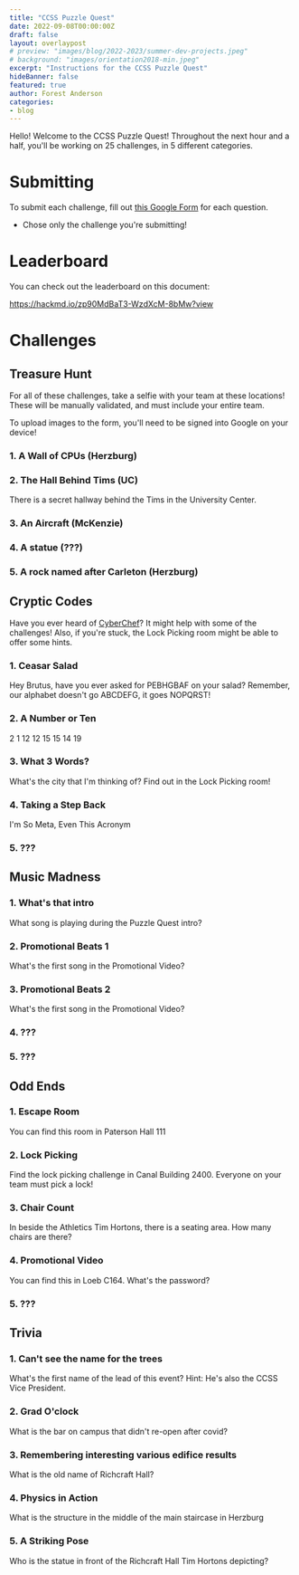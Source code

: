 ```yaml
---
title: "CCSS Puzzle Quest"
date: 2022-09-08T00:00:00Z
draft: false
layout: overlaypost
# preview: "images/blog/2022-2023/summer-dev-projects.jpeg"
# background: "images/orientation2018-min.jpeg"
excerpt: "Instructions for the CCSS Puzzle Quest"
hideBanner: false
featured: true
author: Forest Anderson
categories:
- blog
---
```


Hello! Welcome to the CCSS Puzzle Quest! Throughout the next hour and a half,
you'll be working on 25 challenges, in 5 different categories.

# Submitting

To submit each challenge, fill out [this Google Form](https://forms.gle/dnWNK4dViXv2JWe3A) for each question.

- Chose only the challenge you're submitting!

# Leaderboard

You can check out the leaderboard on this document:

https://hackmd.io/zp90MdBaT3-WzdXcM-8bMw?view

# Challenges

## Treasure Hunt

For all of these challenges, take a selfie with your team at these locations! These will be manually validated, and must include your entire team.

To upload images to the form, you'll need to be signed into Google on your device!

### 1. A Wall of CPUs (Herzburg)

### 2. The Hall Behind Tims (UC)

There is a secret hallway behind the Tims in the University Center.

### 3. An Aircraft (McKenzie)

### 4. A statue (???)

### 5. A rock named after Carleton (Herzburg)

## Cryptic Codes

Have you ever heard of [CyberChef](https://gchq.github.io/CyberChef)? It might help with some of the challenges! Also, if you're stuck, the Lock Picking room might be able to offer some hints.

### 1. Ceasar Salad

Hey Brutus, have you ever asked for PEBHGBAF on your salad? Remember, our alphabet doesn't go ABCDEFG, it goes NOPQRST!

### 2. A Number or Ten

2 1 12 12 15 15 14 19

### 3. What 3 Words?

What's the city that I'm thinking of? Find out in the Lock Picking room!

### 4. Taking a Step Back

I'm So Meta, Even This Acronym

### 5. ???

## Music Madness

### 1. What's that intro

What song is playing during the Puzzle Quest intro?

### 2. Promotional Beats 1

What's the first song in the Promotional Video?

### 3. Promotional Beats 2

What's the first song in the Promotional Video?

### 4. ???

### 5. ???

## Odd Ends

### 1. Escape Room

You can find this room in Paterson Hall 111

### 2. Lock Picking

Find the lock picking challenge in Canal Building 2400. Everyone on your team
must pick a lock!

### 3. Chair Count

In beside the Athletics Tim Hortons, there is a seating area. How many chairs are there?

### 4. Promotional Video

You can find this in Loeb C164. What's the password?

### 5. ???

## Trivia

### 1. Can't see the name for the trees

What's the first name of the lead of this event? Hint: He's also the CCSS Vice President.

### 2. Grad O'clock

What is the bar on campus that didn't re-open after covid?

### 3. Remembering interesting various edifice results

What is the old name of Richcraft Hall?

### 4. Physics in Action

What is the structure in the middle of the main staircase in Herzburg

### 5. A Striking Pose

Who is the statue in front of the Richcraft Hall Tim Hortons depicting?
